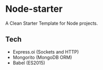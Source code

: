 # Node-starter

A Clean Starter Template for Node projects.

## Tech

- Express.oi (Sockets and HTTP)
- Mongorito (MongoDB ORM)
- Babel (ES2015)
